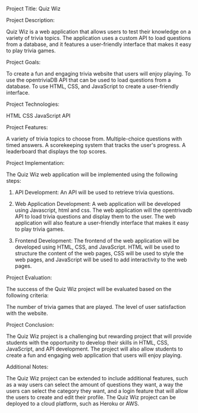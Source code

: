 Project Title: Quiz Wiz

Project Description:

Quiz Wiz is a web application that allows users to test their knowledge on a variety of trivia topics. The application uses a custom API to load questions from a database, and it features a user-friendly interface that makes it easy to play trivia games.

Project Goals:

 To create a fun and engaging trivia website that users will enjoy playing.
 To use the opentriviaDB API that can be used to load questions from a database.
 To use HTML, CSS, and JavaScript to create a user-friendly interface.

Project Technologies:

 HTML
 CSS
 JavaScript
 API

Project Features:

 A variety of trivia topics to choose from.
 Multiple-choice questions with timed answers.
 A scorekeeping system that tracks the user's progress.
 A leaderboard that displays the top scores.

Project Implementation:

The Quiz Wiz web application will be implemented using the following steps:

1. API Development: An API will be used to retrieve trivia questions.

2. Web Application Development: A web application will be developed using Javascript, html and css. The web application will the opentrivadb API to load trivia questions and display them to the user. The web application will also feature a user-friendly interface that makes it easy to play trivia games.

3. Frontend Development: The frontend of the web application will be developed using HTML, CSS, and JavaScript. HTML will be used to structure the content of the web pages, CSS will be used to style the web pages, and JavaScript will be used to add interactivity to the web pages.

Project Evaluation:

The success of the Quiz Wiz project will be evaluated based on the following criteria:
 
 The number of trivia games that are played.
 The level of user satisfaction with the website.

Project Conclusion:

The Quiz Wiz project is a challenging but rewarding project that will provide students with the opportunity to develop their skills in HTML, CSS, JavaScript, and API development. The project will also allow students to create a fun and engaging web application that users will enjoy playing.

Additional Notes:

 The Quiz Wiz project can be extended to include additional features, such as a way users can select the amount of questions they want, a way the users can select the category they want, and a login feature that will allow the users to create and edit their profile.
 The Quiz Wiz project can be deployed to a cloud platform, such as Heroku or AWS.
